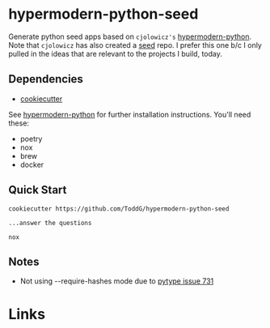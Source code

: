 # hypermodern-python-seed

Generate python seed apps based on `cjolowicz's` [hypermodern-python][1]. Note
that `cjolowicz` has also created a [seed][3] repo. I prefer this one b/c I only
pulled in the ideas that are relevant to the projects I build, today.

## Dependencies

* [cookiecutter](https://github.com/cookiecutter/cookiecutter)

See [hypermodern-python][1] for further installation instructions. You'll need
these:

* poetry
* nox
* brew
* docker

## Quick Start

    cookiecutter https://github.com/ToddG/hypermodern-python-seed

    ...answer the questions

    nox

## Notes

* Not using --require-hashes mode due to [pytype issue 731][2]

# Links
[1]: https://cjolowicz.github.io/posts/hypermodern-python-01-setup/
[2]: https://github.com/google/pytype/issues/731
[3]: https://github.com/cjolowicz/cookiecutter-hypermodern-python

